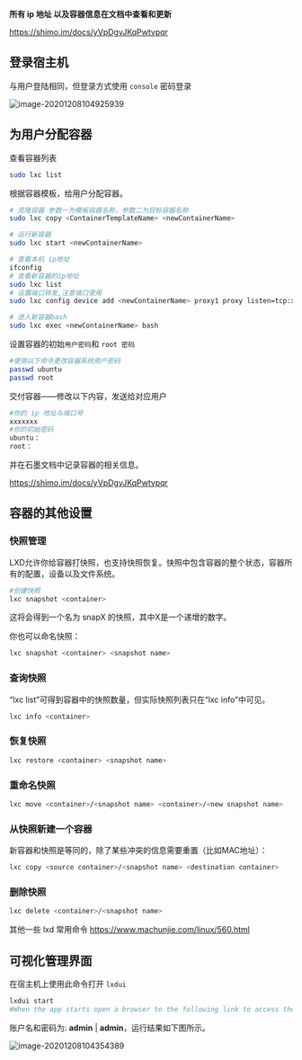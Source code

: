 **所有 ip 地址 以及容器信息在文档中查看和更新**

https://shimo.im/docs/yVpDgvJKqPwtvpqr

## 登录宿主机

与用户登陆相同，但登录方式使用 `console` 密码登录

![image-20201208104925939](https://gitee.com/ma_tung_zhou/imageuse1/raw/master/imgg/20201208105740.png)

## 为用户分配容器

查看容器列表

```bash
sudo lxc list
```

根据容器模板，给用户分配容器。

```bash
# 克隆容器 参数一为模板容器名称，参数二为目标容器名称
sudo lxc copy <ContainerTemplateName> <newContainerName>

# 运行新容器
sudo lxc start <newContainerName>

# 查看本机 ip地址
ifconfig
# 查看新容器的ip地址
sudo lxc list
# 设置端口转发,注意端口使用
sudo lxc config device add <newContainerName> proxy1 proxy listen=tcp:xx.xx.xx.xx:xxxx connect=tcp:xx.xx.xx.xx:xxxx bind=host

# 进入新容器bash
sudo lxc exec <newContainerName> bash
```

设置容器的初始`用户密码`和 `root 密码`

```bash
#使用以下命令更改容器系统用户密码
passwd ubuntu 
passwd root
```

交付容器——修改以下内容，发送给对应用户

```bash
#你的 ip 地址与端口号
xxxxxxx
#你的初始密码
ubuntu：
root：
```

并在石墨文档中记录容器的相关信息。

https://shimo.im/docs/yVpDgvJKqPwtvpqr



## 容器的其他设置

### 快照管理

LXD允许你给容器打快照，也支持快照恢复。快照中包含容器的整个状态，容器所有的配置，设备以及文件系统。

```bash
#创建快照
lxc snapshot <container>
```

这将会得到一个名为 snapX 的快照，其中X是一个递增的数字。

你也可以命名快照：

```bash
lxc snapshot <container> <snapshot name>
```

### 查询快照

“lxc list”可得到容器中的快照数量，但实际快照列表只在“lxc info”中可见。

```bash
lxc info <container>
```

### 恢复快照

```bash
lxc restore <container> <snapshot name>
```

### 重命名快照

```bash
lxc move <container>/<snapshot name> <container>/<new snapshot name>
```

### 从快照新建一个容器

新容器和快照是等同的，除了某些冲突的信息需要重置（比如MAC地址）：

```bash
lxc copy <source container>/<snapshot name> <destination container>
```

### 删除快照

```bash
lxc delete <container>/<snapshot name>
```

其他一些 lxd 常用命令 https://www.machunjie.com/linux/560.html 




## 可视化管理界面

在宿主机上使用此命令打开 `lxdui`
```bash
lxdui start
#When the app starts open a browser to the following link to access the app: [http://127.0.0.1:15151](http://127.0.0.1:15151/)
```

账户名和密码为: **admin** | **admin**，运行结果如下图所示。

![image-20201208104354389](https://gitee.com/ma_tung_zhou/imageuse1/raw/master/imgg/20201208104417.png)